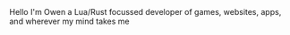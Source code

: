 <div style="width: 100%;">
  Hello I'm Owen a Lua/Rust focussed developer of games, websites, apps, and wherever my mind takes me
</div>

